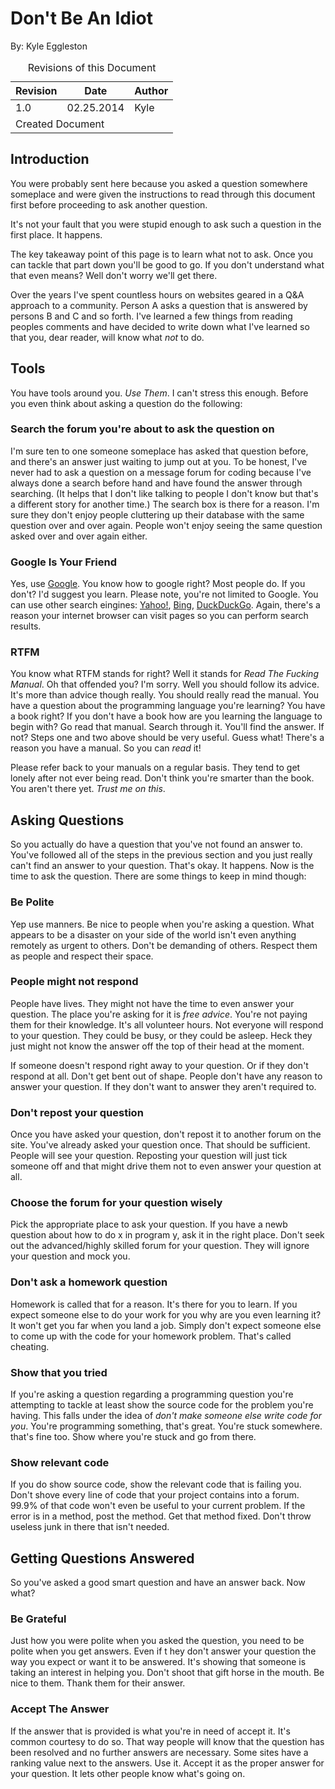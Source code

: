 Don't Be An Idiot
=================

By: Kyle Eggleston

<table class="revision" width="100%">
  <caption>Revisions of this Document</caption>
  <thead>
    <tr>
      <th>Revision</th>
      <th>Date</th>
      <th>Author</th>
    </tr>
  </thead>
  <tbody>
    <tr>
      <td>1.0</td>
      <td>02.25.2014</td>
      <td>Kyle</td>
    </tr>
    <tr>
      <td colspan="3">Created Document</td>
    </tr>
  </tbody>
</table>

## Introduction

You were probably sent here because you asked a question somewhere someplace and were given the instructions to read through this document first before proceeding to ask another question.

It's not your fault that you were stupid enough to ask such a question in the first place. It happens.

The key takeaway point of this page is to learn what not to ask. Once you can tackle that part down you'll be good to go. If you don't understand what that even means? Well don't worry we'll get there.

Over the years I've spent countless hours on websites geared in a Q&A approach to a community. Person A asks a question that is answered by persons B and C and so forth. I've learned a few things from reading peoples comments and have decided to write down what I've learned so that you, dear reader, will know what *not* to do.

## Tools

You have tools around you. *Use Them*. I can't stress this enough. Before you even think about asking a question do the following:

### Search the forum you're about to ask the question on

I'm sure ten to one someone someplace has asked that question before, and there's an answer just waiting to jump out at you. To be honest, I've never had to ask a question on a message forum for coding because I've always done a search before hand and have found the answer through searching. (It helps that I don't like talking to people I don't know but that's a different story for another time.) The search box is there for a reason. I'm sure they don't enjoy people cluttering up their database with the same question over and over again. People won't enjoy seeing the same question asked over and over again either.

### Google Is Your Friend

Yes, use <a href="https://www.google.com/" target="_blank">Google</a>. You know how to google right? Most people do. If you don't? I'd suggest you learn. Please note, you're not limited to Google. You can use other search eingines: <a href="http://www.yahoo.com" target="_blank">Yahoo!</a>, <a href="http://www.bing.com" target="_blank">Bing</a>, <a href="https://duckduckgo.com/" target="_blank">DuckDuckGo</a>. Again, there's a reason your internet browser can visit pages so you can perform search results.

### RTFM

You know what RTFM stands for right? Well it stands for *Read The Fucking Manual*. Oh that offended you? I'm sorry. Well you should follow its advice. It's more than advice though really. You should really read the manual. You have a question about the programming language you're learning? You have a book right? If you don't have a book how are you learning the language to begin with? Go read that manual. Search through it. You'll find the answer. If not? Steps one and two above should be very useful. Guess what! There's a reason you have a manual. So you can *read* it!

Please refer back to your manuals on a regular basis. They tend to get lonely after not ever being read. Don't think you're smarter than the book. You aren't there yet. *Trust me on this*.

## Asking Questions

So you actually do have a question that you've not found an answer to. You've followed all of the steps in the previous section and you just really can't find an answer to your question. That's okay. It happens. Now is the time to ask the question. There are some things to keep in mind though:

### Be Polite

Yep use manners. Be nice to people when you're asking a question. What appears to be a disaster on your side of the world isn't even anything remotely as urgent to others. Don't be demanding of others. Respect them as people and respect their space.

### People might not respond

People have lives. They might not have the time to even answer your question. The place you're asking for it is *free advice*. You're not paying them for their knowledge. It's all volunteer hours. Not everyone will respond to your question. They could be busy, or they could be asleep. Heck they just might not know the answer off the top of their head at the moment.

If someone doesn't respond right away to your question. Or if they don't respond at all. Don't get bent out of shape. People don't have any reason to answer your question. If they don't want to answer they aren't required to.

### Don't repost your question

Once you have asked your question, don't repost it to another forum on the site. You've already asked your question once. That should be sufficient. People will see your question. Reposting your question will just tick someone off and that might drive them not to even answer your question at all.

### Choose the forum for your question wisely

Pick the appropriate place to ask your question. If you have a newb question about how to do x in program y, ask it in the right place. Don't seek out the advanced/highly skilled forum for your question. They will ignore your question and mock you.

### Don't ask a homework question

Homework is called that for a reason. It's there for you to learn. If you expect someone else to do your work for you why are you even learning it? It won't get you far when you land a job. Simply don't expect someone else to come up with the code for your homework problem. That's called cheating.

### Show that you tried

If you're asking a question regarding a programming question you're attempting to tackle at least show the source code for the problem you're having. This falls under the idea of *don't make someone else write code for you*. You're programming something, that's great. You're stuck somewhere. that's fine too. Show where you're stuck and go from there.

### Show relevant code

If you do show source code, show the relevant code that is failing you. Don't shove every line of code that your project contains into a forum. 99.9% of that code won't even be useful to your current problem. If the error is in a method, post the method. Get that method fixed. Don't throw useless junk in there that isn't needed.

## Getting Questions Answered

So you've asked a good smart question and have an answer back. Now what?

### Be Grateful

Just how you were polite when you asked the question, you need to be polite when you get answers. Even if t hey don't answer your question the way you expect or want it to be answered. It's showing that someone is taking an interest in helping you. Don't shoot that gift horse in the mouth. Be nice to them. Thank them for their answer.

### Accept The Answer

If the answer that is provided is what you're in need of accept it. It's common courtesy to do so. That way people will know that the question has been resolved and no further answers are necessary. Some sites have a ranking value next to the answers. Use it. Accept it as the proper answer for your question. It lets other people know what's going on.